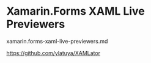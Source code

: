 # Xamarin.Forms XAML Live Previewers

xamarin.forms-xaml-live-previewers.md

https://github.com/ylatuya/XAMLator

